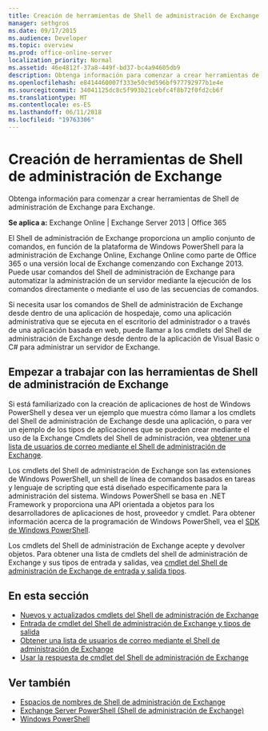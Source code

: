 ```yaml
---
title: Creación de herramientas de Shell de administración de Exchange
manager: sethgros
ms.date: 09/17/2015
ms.audience: Developer
ms.topic: overview
ms.prod: office-online-server
localization_priority: Normal
ms.assetid: 46e4812f-37a8-449f-bd37-bc4a94605db9
description: Obtenga información para comenzar a crear herramientas de Shell de administración de Exchange para Exchange.
ms.openlocfilehash: e8414460007f333e50c9d596bf977792977b1e4e
ms.sourcegitcommit: 34041125dc8c5f993b21cebfc4f8b72f0fd2cb6f
ms.translationtype: MT
ms.contentlocale: es-ES
ms.lasthandoff: 06/11/2018
ms.locfileid: "19763306"
---
```

# <a name="create-exchange-management-shell-tools"></a>Creación de herramientas de Shell de administración de Exchange

Obtenga información para comenzar a crear herramientas de Shell de administración de Exchange para Exchange.

**Se aplica a:** Exchange Online | Exchange Server 2013 | Office 365
  
El Shell de administración de Exchange proporciona un amplio conjunto de comandos, en función de la plataforma de Windows PowerShell para la administración de Exchange Online, Exchange Online como parte de Office 365 o una versión local de Exchange comenzando con Exchange 2013. Puede usar comandos del Shell de administración de Exchange para automatizar la administración de un servidor mediante la ejecución de los comandos directamente o mediante el uso de las secuencias de comandos.
  
Si necesita usar los comandos de Shell de administración de Exchange desde dentro de una aplicación de hospedaje, como una aplicación administrativa que se ejecuta en el escritorio del administrador o a través de una aplicación basada en web, puede llamar a los cmdlets del Shell de administración de Exchange desde dentro de la aplicación de Visual Basic o C# para administrar un servidor de Exchange.
  
## <a name="get-started-with-exchange-management-shell-tools"></a>Empezar a trabajar con las herramientas de Shell de administración de Exchange
<a name="SP15GettingStartedTemplate_WhatDoYouNeed"> </a>

Si está familiarizado con la creación de aplicaciones de host de Windows PowerShell y desea ver un ejemplo que muestra cómo llamar a los cmdlets del Shell de administración de Exchange desde una aplicación, o para ver un ejemplo de los tipos de aplicaciones que se pueden crear mediante el uso de la Exchange Cmdlets del Shell de administración, vea [obtener una lista de usuarios de correo mediante el Shell de administración de Exchange](how-to-get-a-list-of-mail-users-by-using-the-exchange-management-shell.md).
  
Los cmdlets del Shell de administración de Exchange son las extensiones de Windows PowerShell, un shell de línea de comandos basados en tareas y lenguaje de scripting que está diseñado específicamente para la administración del sistema. Windows PowerShell se basa en .NET Framework y proporciona una API orientada a objetos para los desarrolladores de aplicaciones de host, proveedor y cmdlet. Para obtener información acerca de la programación de Windows PowerShell, vea el [SDK de Windows PowerShell](http://msdn.microsoft.com/en-us/library/dd835506%28VS.85%29.aspx).
  
Los cmdlets del Shell de administración de Exchange acepte y devolver objetos. Para obtener una lista de cmdlets del shell de administración de Exchange y sus tipos de entrada y salidas, vea [cmdlet del Shell de administración de Exchange de entrada y salida tipos](exchange-management-shell-cmdlet-input-and-output-types.md).
  
## <a name="in-this-section"></a>En esta sección

- [Nuevos y actualizados cmdlets del Shell de administración de Exchange](new-and-updated-exchange-management-shell-cmdlets.md)  
- [Entrada de cmdlet del Shell de administración de Exchange y tipos de salida](exchange-management-shell-cmdlet-input-and-output-types.md)
- [Obtener una lista de usuarios de correo mediante el Shell de administración de Exchange](how-to-get-a-list-of-mail-users-by-using-the-exchange-management-shell.md)
- [Usar la respuesta de cmdlet del Shell de administración de Exchange](how-to-use-the-exchange-management-shell-cmdlet-response.md)


## <a name="see-also"></a>Ver también

- [Espacios de nombres de Shell de administración de Exchange](exchange-management-shell-namespaces.md)  
- [Exchange Server PowerShell (Shell de administración de Exchange)](https://docs.microsoft.com/en-us/powershell/exchange/exchange-server/exchange-management-shell?view=exchange-ps)  
- [Windows PowerShell](http://msdn.microsoft.com/en-us/library/dd835506%28v=vs.85%29.aspx)
    

